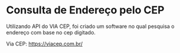 # Consulta de Endereço pelo CEP

Utilizando API do VIA CEP, foi criado um software no qual pesquisa o endereço com base no cep digitado.

Via CEP: <a href="https://viacep.com.br/">https://viacep.com.br/<a/> 
